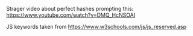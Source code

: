 Strager video about perfect hashes prompting this: https://www.youtube.com/watch?v=DMQ_HcNSOAI

JS keywords taken from https://www.w3schools.com/js/js_reserved.asp
